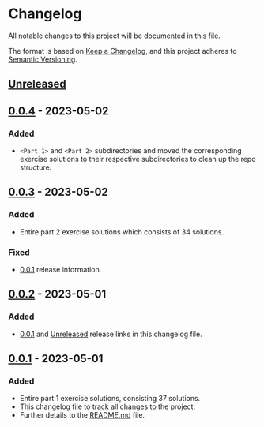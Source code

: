 # Changelog

All notable changes to this project will be documented in this file.

The format is based on [Keep a Changelog](https://keepachangelog.com/en/1.0.0/),
and this project adheres to [Semantic Versioning](https://semver.org/spec/v2.0.0.html).

## [Unreleased]

## [0.0.4] - 2023-05-02

### Added

- `<Part 1>` and `<Part 2>` subdirectories and moved the corresponding exercise solutions
to their respective subdirectories to clean up the repo structure.

## [0.0.3] - 2023-05-02

### Added

- Entire part 2 exercise solutions which consists of 34 solutions.

### Fixed

- [0.0.1] release information.

## [0.0.2] - 2023-05-01

### Added

- [0.0.1] and [Unreleased] release links in this changelog file.

## [0.0.1] - 2023-05-01

### Added

- Entire part 1 exercise solutions, consisting 37 solutions.
- This changelog file to track all changes to the project.
- Further details to the [README.md] file.

[Unreleased]: https://github.com/ogre2/mooc-java-programming-1/compare/v0.0.4...HEAD
[0.0.4]: https://github.com/ogre2/mooc-java-programming-1/compare/v0.0.3...v0.0.4
[0.0.3]: https://github.com/ogre2/mooc-java-programming-1/compare/v0.0.2...v0.0.3
[0.0.2]: https://github.com/ogre2/mooc-java-programming-1/compare/v0.0.1...v0.0.2
[0.0.1]: https://github.com/ogre2/mooc-java-programming-1/releases/tag/v0.0.1
[README.md]: https://github.com/ogre2/mooc-java-programming-1/blob/main/README.md
